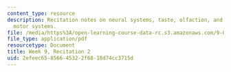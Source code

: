 ```yaml
---
content_type: resource
description: Recitation notes on neural systems, taste, olfaction, and the somatic
  motor systems.
file: /media/https%3A/open-learning-course-data-rc.s3.amazonaws.com/9-01-introduction-to-neuroscience-fall-2007/2efeec65856645322f6818d74cc3715d_wk09_9_01_r06.pdf
file_type: application/pdf
resourcetype: Document
title: Week 9, Recitation 2
uid: 2efeec65-8566-4532-2f68-18d74cc3715d
---
```

